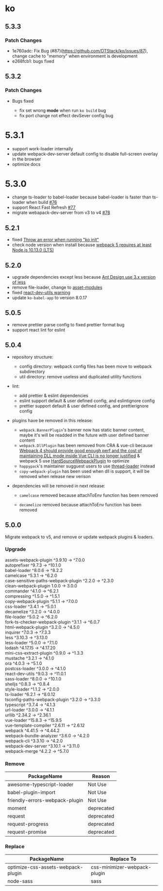# ko

## 5.3.3

### Patch Changes

- 1e760adc: Fix Bug (#87)(https://github.com/DTStack/ko/issues/87), change cache to "memory" when environment is development
- e268fcb1: bugs fixed

## 5.3.2

### Patch Changes

- Bugs fixed

  - fix set wrong **mode** when run `ko build` bug
  - fix port change not effect devSever config bug

# 5.3.1

- support work-loader internally
- update webpack-dev-server default config to disable full-screen overlay in the browser
- optimize docs

# 5.3.0

- change ts-loader to babel-loader because babel-loader is faster than ts-loader when build [#76](https://github.com/DTStack/ko/issues/76)
- support React Fast Refresh [#77](https://github.com/DTStack/ko/issues/77)
- migrate webapack-dev-server from v3 to v4 [#78](https://github.com/DTStack/ko/issues/78)

## 5.2.1

- fixed [Throw an error when running "ko init"](https://github.com/DTStack/ko/issues/27)
- check node version when install because [webpack 5 requires at least Node.js 10.13.0 (LTS)](https://webpack.js.org/migrate/5/#preparations)

## 5.2.0

- upgrade dependencies except less because [Ant Design use 3.x version of less](https://github.com/vueComponent/ant-design-vue/issues/3665)
- remove file-loader, change to [asset-modules](https://webpack.js.org/guides/asset-modules/)
- fixed [react-dev-utils warning](https://github.com/facebook/create-react-app/issues/9880)
- update `ko-babel-app` to version 8.0.17

## 5.0.5

- remove prettier parse config to fixed prettier format bug
- support react lint for eslint

## 5.0.4

- repository structure:

  - config directory: webpack config files has been move to webpack subdirectory
  - util directory: remove useless and duplicated utility functions

- lint:

  - add prettier & eslint dependencies
  - eslint support default & user defined config, and eslintignore config
  - prettier support default & user defined config, and prettierignore config

- plugins have be removed in this release:

  - `webpack.BannerPlugin`'s banner now has static banner content, maybe it's will be readded in the future with user defined banner content
  - `webpack.DllPlugin` has been removed from CRA & vue-cli because [Webpack 4 should provide good enough perf and the cost of maintaining DLL mode inside Vue CLI is no longer justified](https://github.com/vuejs/vue-cli/issues/1205) & webpack 5 use [HardSourceWebpackPlugin](https://www.cnblogs.com/skychx/p/webpack-dllplugin.html) to optimize
  - `happypack`'s maintainer sugguest users to use [thread-loader](https://github.com/webpack-contrib/thread-loader) instead
  - `copy-webpack-plugin` has been used when dll is support, it will be removed when release new verison

- dependencies will be removed in next release:

  - `camelcase` removed because attachToEnv function has been removed

  - `decamelize` removed because attachToEnv function has been removed

## 5.0.0

Migrate webpack to v5, and remove or update webpack plugins & loaders.

### Upgrade

assets-webpack-plugin ^3.9.10 → ^7.0.0  
 autoprefixer ^9.7.3 → ^10.1.0  
 babel-loader ^8.0.6 → ^8.2.2  
 camelcase ^5.3.1 → ^6.2.0  
 case-sensitive-paths-webpack-plugin ^2.2.0 → ^2.3.0  
 clean-webpack-plugin 1.0.0 → 3.0.0  
 commander ^4.1.0 → ^6.2.1  
 compressing ^1.5.0 → ^1.5.1  
 copy-webpack-plugin ^5.1.1 → ^7.0.0  
 css-loader ^3.4.1 → ^5.0.1  
 decamelize ^3.2.0 → ^4.0.0  
 file-loader ^5.0.2 → ^6.2.0  
 fork-ts-checker-webpack-plugin ^3.1.1 → ^6.0.7  
 html-webpack-plugin ^3.2.0 → ^4.5.0  
 inquirer ^7.0.3 → ^7.3.3  
 less ^3.10.3 → ^3.13.0  
 less-loader ^5.0.0 → ^7.1.0  
 lodash ^4.17.15 → ^4.17.20  
 mini-css-extract-plugin ^0.9.0 → ^1.3.3  
 mustache ^3.2.1 → ^4.1.0  
 ora ^4.0.3 → ^5.1.0  
 postcss-loader ^3.0.0 → ^4.1.0  
 react-dev-utils ^9.0.3 → ^11.0.1  
 sass-loader ^8.0.0 → ^10.1.0  
 shelljs ^0.8.3 → ^0.8.4  
 style-loader ^1.1.2 → ^2.0.0  
 ts-loader ^6.2.1 → ^8.0.12  
 tsconfig-paths-webpack-plugin ^3.2.0 → ^3.3.0  
 typescript ^3.7.4 → ^4.1.3  
 url-loader ^3.0.0 → ^4.1.1  
 urllib ^2.34.2 → ^2.36.1  
 vue-loader ^15.8.3 → ^15.9.5  
 vue-template-compiler ^2.6.11 → ^2.6.12  
 webpack ^4.41.5 → ^4.44.2  
 webpack-bundle-analyzer ^3.6.0 → ^4.2.0  
 webpack-cli ^3.3.10 → ^4.2.0  
 webpack-dev-server ^3.10.1 → ^3.11.0  
 webpack-merge ^4.2.2 → ^5.7.0

### Remove

| PackageName                    | Reason     |
| ------------------------------ | ---------- |
| awesome-typescript-loader      | Not Use    |
| babel-plugin-import            | Not Use    |
| friendly-errors-webpack-plugin | Not Use    |
| moment                         | deprecated |
| request                        | deprecated |
| request-progress               | deprecated |
| request-promise                | deprecated |

### Replace

| PackageName                        | Replace To                   |
| ---------------------------------- | ---------------------------- |
| optimize-css-assets-webpack-plugin | css-minimizer-webpack-plugin |
| node-sass                          | sass                         |
